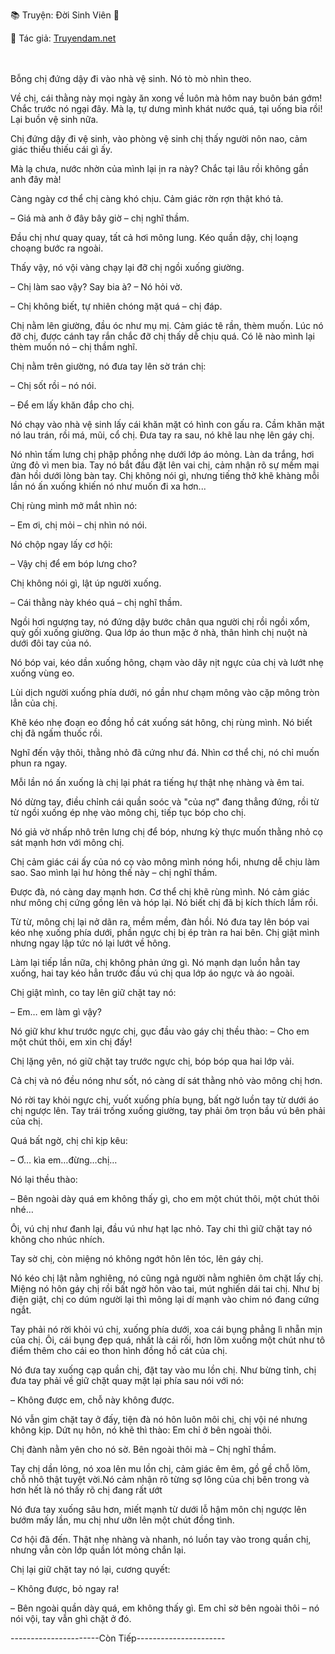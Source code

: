 📚 Truyện: Đời Sinh Viên 🔞
<br>
<p>📖 Tác giả: <a href="https://truyendam.net" target="_blank" title="Truyện sex người lớn, truyện 18+ tại Truyendam.net">Truyendam.net</a></p>
<br></br>
Bỗng chị đứng dậy đi vào nhà vệ sinh. Nó tò mò nhìn theo.

Về chị, cái thằng này mọi ngày ăn xong về luôn mà hôm nay buôn bán gớm! Chắc trước nó ngại đây. Mà lạ, tự dưng mình khát nước quá, tại uống bia rồi! Lại buồn vệ sinh nữa.

Chị đứng dậy đi vệ sinh, vào phòng vệ sinh chị thấy người nôn nao, cảm giác thiếu thiếu cái gì ấy.

Mà lạ chưa, nước nhờn của mình lại ịn ra này? Chắc tại lâu rồi không gần anh đây mà!

Càng ngày cơ thể chị càng khó chịu. Cảm giác rờn rợn thật khó tả.

– Giá mà anh ở đây bây giờ – chị nghĩ thầm.

Đầu chị như quay quay, tất cả hơi mông lung. Kéo quần dậy, chị loạng choạng bước ra ngoài.

Thấy vậy, nó vội vàng chạy lại đỡ chị ngồi xuống giường.

– Chị làm sao vậy? Say bia à? – Nó hỏi vờ.

– Chị không biết, tự nhiên chóng mặt quá – chị đáp.

Chị nằm lên giường, đầu óc như mụ mị. Cảm giác tê rần, thèm muốn. Lúc nó đỡ chị, được cánh tay rắn chắc đỡ chị thấy dễ chịu quá. Có lẽ nào mình lại thèm muốn nó – chị thầm nghĩ.

Chị nằm trên giường, nó đưa tay lên sờ trán chị:

– Chị sốt rồi – nó nói.

– Để em lấy khăn đắp cho chị.

Nó chạy vào nhà vệ sinh lấy cái khăn mặt có hình con gấu ra. Cầm khăn mặt nó lau trán, rồi má, mũi, cổ chị. Đưa tay ra sau, nó khẽ lau nhẹ lên gáy chị.

Nó nhìn tấm lưng chị phập phồng nhẹ dưới lớp áo mỏng. Làn da trắng, hơi ửng đỏ vì men bia.
Tay nó bắt đầu đặt lên vai chị, cảm nhận rõ sự mềm mại đàn hồi dưới lòng bàn tay.
Chị không nói gì, nhưng tiếng thở khẽ khàng mỗi lần nó ấn xuống khiến nó như muốn đi xa hơn...

Chị rùng mình mở mắt nhìn nó:

– Em ơi, chị mỏi – chị nhìn nó nói.

Nó chộp ngay lấy cơ hội:

– Vậy chị để em bóp lưng cho?

Chị không nói gì, lật úp người xuống.

– Cái thằng này khéo quá – chị nghĩ thầm.

Ngồi hơi ngượng tay, nó đứng dậy bước chân qua người chị rồi ngồi xổm, quỳ gối xuống giường. Qua lớp áo thun mặc ở nhà, thân hình chị nuột nà dưới đôi tay của nó.

Nó bóp vai, kéo dần xuống hông, chạm vào dây nịt ngực của chị và lướt nhẹ xuống vùng eo.

Lùi dịch người xuống phía dưới, nó gần như chạm mông vào cặp mông tròn lẳn của chị.

Khẽ kéo nhẹ đoạn eo đồng hồ cát xuống sát hông, chị rùng mình. Nó biết chị đã ngấm thuốc rồi.

Nghĩ đến vậy thôi, thằng nhỏ đã cứng như đá. Nhìn cơ thể chị, nó chỉ muốn phun ra ngay.

Mỗi lần nó ấn xuống là chị lại phát ra tiếng hự thật nhẹ nhàng và êm tai.

Nó dừng tay, điều chỉnh cái quần soóc và "của nợ" đang thẳng đứng, rồi từ từ ngồi xuống ép nhẹ vào mông chị, tiếp tục bóp cho chị.

Nó giả vờ nhấp nhô trên lưng chị để bóp, nhưng kỳ thực muốn thằng nhỏ cọ sát mạnh hơn với mông chị.

Chị cảm giác cái ấy của nó cọ vào mông mình nóng hổi, nhưng dễ chịu làm sao. Sao mình lại hư hỏng thế này – chị nghĩ thầm.

Được đà, nó càng day mạnh hơn. Cơ thể chị khẽ rùng mình. Nó cảm giác như mông chị cứng gồng lên và hóp lại. Nó biết chị đã bị kích thích lắm rồi.

Từ từ, mông chị lại nở dãn ra, mềm mềm, đàn hồi. Nó đưa tay lên bóp vai kéo nhẹ xuống phía dưới, phần ngực chị bị ép tràn ra hai bên. Chị giật mình nhưng ngay lập tức nó lại lướt về hông.

Làm lại tiếp lần nữa, chị không phản ứng gì. Nó mạnh dạn luồn hẳn tay xuống, hai tay kéo hẳn trước đầu vú chị qua lớp áo ngực và áo ngoài.

Chị giật mình, co tay lên giữ chặt tay nó:

– Em… em làm gì vậy?

Nó giữ khư khư trước ngực chị, gục đầu vào gáy chị thều thào:
– Cho em một chút thôi, em xin chị đấy!

Chị lặng yên, nó giữ chặt tay trước ngực chị, bóp bóp qua hai lớp vải.

Cả chị và nó đều nóng như sốt, nó càng dí sát thằng nhỏ vào mông chị hơn.

Nó rời tay khỏi ngực chị, vuốt xuống phía bụng, bất ngờ luồn tay từ dưới áo chị ngược lên. Tay trái trống xuống giường, tay phải ôm trọn bầu vú bên phải của chị.

Quá bất ngờ, chị chỉ kịp kêu:

– Ơ… kìa em…đừng…chị…

Nó lại thều thào:

– Bên ngoài dày quá em không thấy gì, cho em một chút thôi, một chút thôi nhé…

Ôi, vú chị như đanh lại, đầu vú như hạt lạc nhỏ. Tay chi thì giữ chặt tay nó không cho nhúc nhích.

Tay sờ chị, còn miệng nó không ngớt hôn lên tóc, lên gáy chị.

Nó kéo chị lật nằm nghiêng, nó cũng ngả người nằm nghiên ôm chặt lấy chị. Miệng nó hôn gáy chị rồi bất ngờ hôn vào tai, mút nghiến dái tai chị. Như bị điện giật, chị co dúm người lại thì mông lại dí mạnh vào chim nó đang cứng ngắt.

Tay phải nó rời khỏi vú chị, xuống phía dưới, xoa cái bụng phẳng lì nhẵn mịn của chị. Ôi, cái bụng đẹp quá, nhất là cái rối, hơn lõm xuống một chút như tô điểm thêm cho cái eo thon hình đồng hồ cát của chị.

Nó đưa tay xuống cạp quần chị, đặt tay vào mu lồn chị. Như bừng tỉnh, chị đưa tay phải về giữ chặt quay mặt lại phía sau nói với nó:

– Không được em, chỗ này không được.

Nó vẫn gim chặt tay ở đấy, tiện đà nó hôn luôn môi chị, chị vội né nhưng không kịp. Dứt nụ hôn, nó khẽ thì thào: Em chỉ ở bên ngoài thôi.

Chị đành nằm yên cho nó sờ. Bên ngoài thôi mà – Chị nghĩ thầm.

Tay chị dần lỏng, nó xoa lên mu lồn chị, cảm giác êm êm, gồ gề chỗ lõm, chỗ nhô thật tuyệt vời.Nó cảm nhận rõ từng sợ lông của chị bên trong và hơn hết là nó thấy rõ chị đang rất ướt 

Nó đưa tay xuống sâu hơn, miết mạnh từ dưới lỗ hậm môn chị ngược lên bướm mấy lần, mu chị như ưỡn lên một chút đồng tình.

Cơ hội đã đến. Thật nhẹ nhàng và nhanh, nó luồn tay vào trong quần chị, nhưng vẫn còn lớp quần lót mỏng chắn lại.

Chị lại giữ chặt tay nó lại, cương quyết:

– Không được, bỏ ngay ra!

– Bên ngoài quần dày quá, em không thấy gì. Em chỉ sờ bên ngoài thôi – nó nói vội, tay vẫn ghì chặt ở đó.


----------------------Còn Tiếp----------------------
<!-- truyện sex vợ bạn, vợ bạn ngon quá, hiếp dâm vợ bạn tại nhà, bạn chồng đụ vợ, truyện sex sinh viên, truyện sex xóm trọ,truyện sex hiếp dâm,truyện 18+,Truyện sex người lớn, Truyendam.net -->

